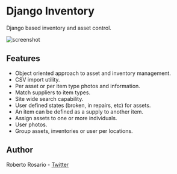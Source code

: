 Django Inventory
=============

Django based inventory and asset control.
 
![screenshot](http://img814.imageshack.us/img814/5088/screenshot1fz.png)


Features
---

* Object oriented approach to asset and inventory management.
* CSV import utility.
* Per asset or per item type photos and information.
* Match suppliers to item types.
* Site wide search capability.
* User defined states (broken, in repairs, etc) for assets.
* An item can be defined as a supply to another item.
* Assign assets to one or more individuals.
* User photos.
* Group assets, inventories or user per locations.


Author
------

Roberto Rosario - [Twitter](http://twitter.com/#siloraptor)

